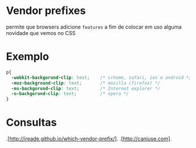 # Vendor prefixes

permite que browsers adicione `features`
a fim de colocar em uso alguma novidade que vemos no CSS

# Exemplo

```css
p{
  -webkit-backgorund-clip: text;    /* crhome, safari, ios e android */
  -moz-background-clip: text;       /* mozilla (firefox) */
  -ms-backgorund-clip: text;        /* Internet explorer */
  -o-backgorund-clip: text;         /* opera */
}
```
# Consultas
.[http://ireade.github.io/which-vendor-prefix/].
.[http://caniuse.com].